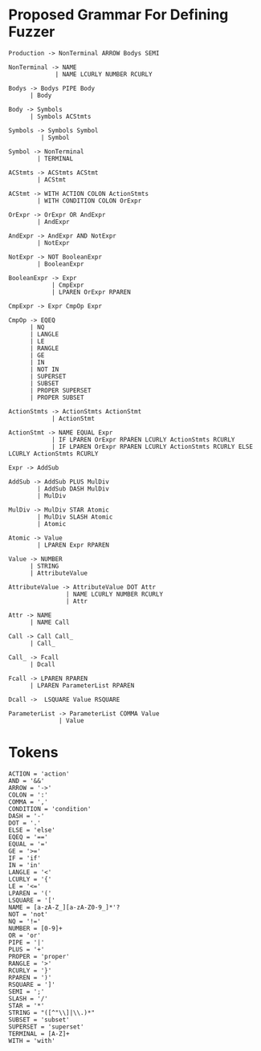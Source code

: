 Proposed Grammar For Defining Fuzzer
====================================

    Production -> NonTerminal ARROW Bodys SEMI

    NonTerminal -> NAME
                 | NAME LCURLY NUMBER RCURLY

    Bodys -> Bodys PIPE Body
          | Body

    Body -> Symbols
          | Symbols ACStmts

    Symbols -> Symbols Symbol
             | Symbol

    Symbol -> NonTerminal
            | TERMINAL

    ACStmts -> ACStmts ACStmt
            | ACStmt

    ACStmt -> WITH ACTION COLON ActionStmts
            | WITH CONDITION COLON OrExpr

    OrExpr -> OrExpr OR AndExpr
            | AndExpr

    AndExpr -> AndExpr AND NotExpr
            | NotExpr

    NotExpr -> NOT BooleanExpr
            | BooleanExpr

    BooleanExpr -> Expr
                | CmpExpr
                | LPAREN OrExpr RPAREN

    CmpExpr -> Expr CmpOp Expr

    CmpOp -> EQEQ
          | NQ
          | LANGLE
          | LE
          | RANGLE
          | GE
          | IN
          | NOT IN
          | SUPERSET
          | SUBSET
          | PROPER SUPERSET
          | PROPER SUBSET

    ActionStmts -> ActionStmts ActionStmt
                | ActionStmt

    ActionStmt -> NAME EQUAL Expr
                | IF LPAREN OrExpr RPAREN LCURLY ActionStmts RCURLY
                | IF LPAREN OrExpr RPAREN LCURLY ActionStmts RCURLY ELSE LCURLY ActionStmts RCURLY

    Expr -> AddSub

    AddSub -> AddSub PLUS MulDiv
            | AddSub DASH MulDiv
            | MulDiv

    MulDiv -> MulDiv STAR Atomic
            | MulDiv SLASH Atomic
            | Atomic

    Atomic -> Value
            | LPAREN Expr RPAREN

    Value -> NUMBER
          | STRING
          | AttributeValue

    AttributeValue -> AttributeValue DOT Attr
                    | NAME LCURLY NUMBER RCURLY
                    | Attr

    Attr -> NAME
          | NAME Call

    Call -> Call Call_
          | Call_

    Call_ -> Fcall
          | Dcall

    Fcall -> LPAREN RPAREN
          | LPAREN ParameterList RPAREN

    Dcall ->  LSQUARE Value RSQUARE

    ParameterList -> ParameterList COMMA Value
                  | Value

Tokens
======

    ACTION = 'action'
    AND = '&&'
    ARROW = '->'
    COLON = ':'
    COMMA = ','
    CONDITION = 'condition'
    DASH = '-'
    DOT = '.'
    ELSE = 'else'
    EQEQ = '=='
    EQUAL = '='
    GE = '>='
    IF = 'if'
    IN = 'in'
    LANGLE = '<'
    LCURLY = '{'
    LE = '<='
    LPAREN = '('
    LSQUARE = '['
    NAME = [a-zA-Z_][a-zA-Z0-9_]*'?
    NOT = 'not'
    NQ = '!='
    NUMBER = [0-9]+
    OR = 'or'
    PIPE = '|'
    PLUS = '+'
    PROPER = 'proper'
    RANGLE = '>'
    RCURLY = '}'
    RPAREN = ')'
    RSQUARE = ']'
    SEMI = ';'
    SLASH = '/'
    STAR = '*'
    STRING = "([^"\\]|\\.)*"
    SUBSET = 'subset'
    SUPERSET = 'superset'
    TERMINAL = [A-Z]+
    WITH = 'with'
